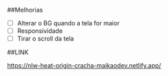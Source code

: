 ##Melhorias

- [ ] Alterar o BG quando a tela for maior
- [ ] Responsividade
- [ ] Tirar o scroll da tela

##LINK

https://nlw-heat-origin-cracha-maikaodev.netlify.app/
